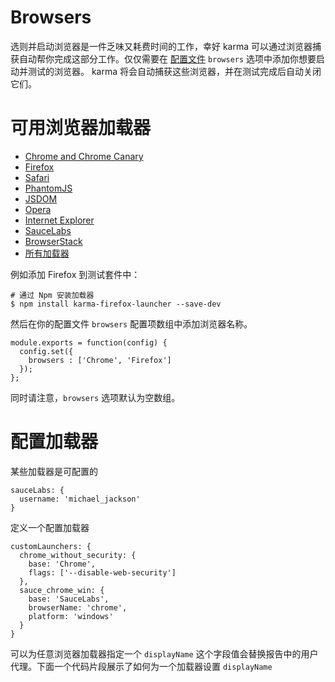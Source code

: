 # Browsers

选则并启动浏览器是一件乏味又耗费时间的工作，幸好 karma 可以通过浏览器捕获自动帮你完成这部分工作。仅仅需要在 [配置文件](configuration_options.md) ```browsers```  选项中添加你想要启动并测试的浏览器。
karma 将会自动捕获这些浏览器，并在测试完成后自动关闭它们。

# 可用浏览器加载器

* [Chrome and Chrome Canary](https://www.npmjs.com/package/karma-chrome-launcher)
* [Firefox](https://www.npmjs.com/package/karma-firefox-launcher)
* [Safari](https://www.npmjs.com/package/karma-safari-launcher)
* [PhantomJS](https://www.npmjs.com/package/karma-phantomjs-launcher)
* [JSDOM](https://www.npmjs.com/package/karma-jsdom-launcher)
* [Opera](https://www.npmjs.com/package/karma-opera-launcher)
* [Internet Explorer](https://www.npmjs.com/package/karma-ie-launcher)
* [SauceLabs](https://www.npmjs.com/package/karma-saucelabs-launcher)
* [BrowserStack](https://www.npmjs.com/package/karma-browserstack-launcher)
* [所有加载器](https://www.npmjs.com/browse/keyword/karma-launcher)

例如添加 Firefox 到测试套件中：
```
# 通过 Npm 安装加载器
$ npm install karma-firefox-launcher --save-dev
```
然后在你的配置文件 ```browsers``` 配置项数组中添加浏览器名称。
```
module.exports = function(config) {
  config.set({
    browsers : ['Chrome', 'Firefox']
  });
};
```
同时请注意，```browsers``` 选项默认为空数组。

# 配置加载器

某些加载器是可配置的
```
sauceLabs: {
  username: 'michael_jackson'
}
```

定义一个配置加载器
```
customLaunchers: {
  chrome_without_security: {
    base: 'Chrome',
    flags: ['--disable-web-security']
  },
  sauce_chrome_win: {
    base: 'SauceLabs',
    browserName: 'chrome',
    platform: 'windows'
  }
}
```

可以为任意浏览器加载器指定一个 ```displayName``` 这个字段值会替换报告中的用户代理。下面一个代码片段展示了如何为一个加载器设置 ```displayName```